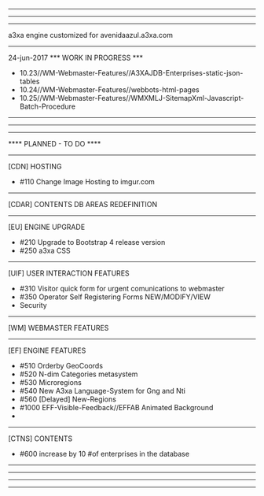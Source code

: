 *************************************************
*************************************************
*************************************************
a3xa engine customized for avenidaazul.a3xa.com 
*************************************************

24-jun-2017 *** WORK IN PROGRESS ***

- 10.23//WM-Webmaster-Features//A3XAJDB-Enterprises-static-json-tables
- 10.24//WM-Webmaster-Features//webbots-html-pages
- 10.25//WM-Webmaster-Features//WMXMLJ-SitemapXml-Javascript-Batch-Procedure

*************************************************
*************************************************
*************************************************
**** PLANNED - TO DO ****


______________________________________________

[CDN] HOSTING

* #110 Change Image Hosting to imgur.com
______________________________________________

[CDAR] CONTENTS DB AREAS REDEFINITION


______________________________________________

[EU] ENGINE UPGRADE

* #210 Upgrade to Bootstrap 4 release version 
* #250 a3xa CSS 

______________________________________________

[UIF] USER INTERACTION FEATURES

* #310 Visitor quick form for urgent comunications to webmaster 
* #350 Operator Self Registering Forms NEW/MODIFY/VIEW 
* Security

______________________________________________

[WM] WEBMASTER FEATURES





______________________________________________

[EF] ENGINE FEATURES

* #510 Orderby GeoCoords 
* #520 N-dim Categories metasystem 
* #530 Microregions 
* #540 New A3xa Language-System for Gng and Nti
* #560 [Delayed] New-Regions
* #1000 EFF-Visible-Feedback//EFFAB Animated Background
* 

______________________________________________

[CTNS] CONTENTS

* #600 increase by 10 #of enterprises in the database 

______________________________________________
*************************************************
*************************************************
*************************************************



